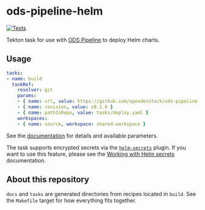 # ods-pipeline-helm

[![Tests](https://github.com/opendevstack/ods-pipeline-helm/actions/workflows/main.yaml/badge.svg)](https://github.com/opendevstack/ods-pipeline-helm/actions/workflows/main.yaml)

Tekton task for use with [ODS Pipeline](https://github.com/opendevstack/ods-pipeline) to deploy Helm charts.

## Usage

```yaml
tasks:
- name: build
  taskRef:
    resolver: git
    params:
    - { name: url, value: https://github.com/opendevstack/ods-pipeline-helm.git }
    - { name: revision, value: v0.1.0 }
    - { name: pathInRepo, value: tasks/deploy.yaml }
    workspaces:
    - { name: source, workspace: shared-workspace }
```

See the [documentation](/docs/deploy.adoc) for details and available parameters.

The task supports encrypted secrets via the [`helm-secrets`](https://github.com/jkroepke/helm-secrets) plugin. If you want to use this feature, please see the [Working with Helm secrets](/docs/helm-secrets.adoc) documentation.

## About this repository

`docs` and `tasks` are generated directories from recipes located in `build`. See the `Makefile` target for how everything fits together.

